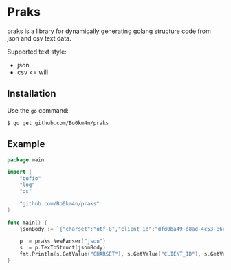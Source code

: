 # Praks

praks is a library for dynamically generating golang structure code from json and csv text data.

Supported text style:
- json
- csv <= will

## Installation

Use the `go` command:

```
$ go get github.com/Bo0km4n/praks
```

## Example

```go
package main

import (
	"bufio"
	"log"
	"os"

	"github.com/Bo0km4n/praks"
)

func main() {
    jsonBody := `{"charset":"utf-8","client_id":"dfd0ba49-d8ad-4c53-86e5-b05018ae5b90", "nested": {"col0": 1, "col1": "hello"}}`

	p := praks.NewParser("json")
	s := p.TexToStruct(jsonBody)
	fmt.Println(s.GetValue("CHARSET"), s.GetValue("CLIENT_ID"), s.GetValue("NESTED"))
}
```
